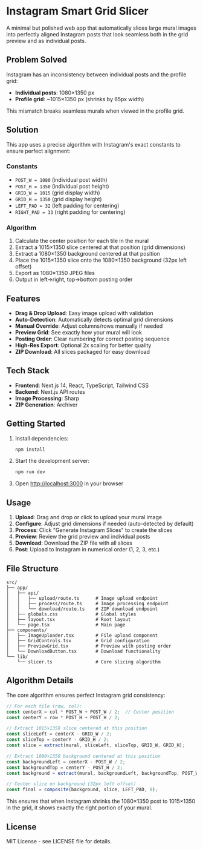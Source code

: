 # Instagram Smart Grid Slicer

A minimal but polished web app that automatically slices large mural images into perfectly aligned Instagram posts that look seamless both in the grid preview and as individual posts.

## Problem Solved

Instagram has an inconsistency between individual posts and the profile grid:

- **Individual posts**: 1080×1350 px
- **Profile grid**: ~1015×1350 px (shrinks by 65px width)

This mismatch breaks seamless murals when viewed in the profile grid.

## Solution

This app uses a precise algorithm with Instagram's exact constants to ensure perfect alignment:

### Constants

- `POST_W = 1080` (individual post width)
- `POST_H = 1350` (individual post height)
- `GRID_W = 1015` (grid display width)
- `GRID_H = 1350` (grid display height)
- `LEFT_PAD = 32` (left padding for centering)
- `RIGHT_PAD = 33` (right padding for centering)

### Algorithm

1. Calculate the center position for each tile in the mural
2. Extract a 1015×1350 slice centered at that position (grid dimensions)
3. Extract a 1080×1350 background centered at that position
4. Place the 1015×1350 slice onto the 1080×1350 background (32px left offset)
5. Export as 1080×1350 JPEG files
6. Output in left→right, top→bottom posting order

## Features

- **Drag & Drop Upload**: Easy image upload with validation
- **Auto-Detection**: Automatically detects optimal grid dimensions
- **Manual Override**: Adjust columns/rows manually if needed
- **Preview Grid**: See exactly how your mural will look
- **Posting Order**: Clear numbering for correct posting sequence
- **High-Res Export**: Optional 2x scaling for better quality
- **ZIP Download**: All slices packaged for easy download

## Tech Stack

- **Frontend**: Next.js 14, React, TypeScript, Tailwind CSS
- **Backend**: Next.js API routes
- **Image Processing**: Sharp
- **ZIP Generation**: Archiver

## Getting Started

1. Install dependencies:

   ```bash
   npm install
   ```

2. Start the development server:

   ```bash
   npm run dev
   ```

3. Open [http://localhost:3000](http://localhost:3000) in your browser

## Usage

1. **Upload**: Drag and drop or click to upload your mural image
2. **Configure**: Adjust grid dimensions if needed (auto-detected by default)
3. **Process**: Click "Generate Instagram Slices" to create the slices
4. **Preview**: Review the grid preview and individual posts
5. **Download**: Download the ZIP file with all slices
6. **Post**: Upload to Instagram in numerical order (1, 2, 3, etc.)

## File Structure

```
src/
├── app/
│   ├── api/
│   │   ├── upload/route.ts      # Image upload endpoint
│   │   ├── process/route.ts     # Image processing endpoint
│   │   └── download/route.ts    # ZIP download endpoint
│   ├── globals.css              # Global styles
│   ├── layout.tsx               # Root layout
│   └── page.tsx                 # Main page
├── components/
│   ├── ImageUploader.tsx        # File upload component
│   ├── GridControls.tsx         # Grid configuration
│   ├── PreviewGrid.tsx          # Preview with posting order
│   └── DownloadButton.tsx       # Download functionality
└── lib/
    └── slicer.ts                # Core slicing algorithm
```

## Algorithm Details

The core algorithm ensures perfect Instagram grid consistency:

```typescript
// For each tile (row, col):
const centerX = col * POST_W + POST_W / 2;  // Center position
const centerY = row * POST_H + POST_H / 2;

// Extract 1015×1350 slice centered at this position
const sliceLeft = centerX - GRID_W / 2;
const sliceTop = centerY - GRID_H / 2;
const slice = extract(mural, sliceLeft, sliceTop, GRID_W, GRID_H);

// Extract 1080×1350 background centered at this position
const backgroundLeft = centerX - POST_W / 2;
const backgroundTop = centerY - POST_H / 2;
const background = extract(mural, backgroundLeft, backgroundTop, POST_W, POST_H);

// Center slice on background (32px left offset)
const final = composite(background, slice, LEFT_PAD, 0);
```

This ensures that when Instagram shrinks the 1080×1350 post to 1015×1350 in the grid, it shows exactly the right portion of your mural.

## License

MIT License - see LICENSE file for details.
